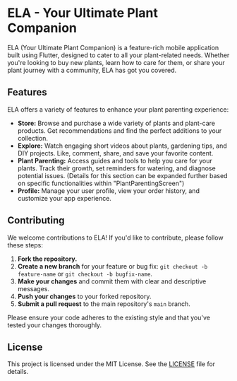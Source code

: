 # ELA - Your Ultimate Plant Companion

ELA (Your Ultimate Plant Companion) is a feature-rich mobile application built using Flutter, designed to cater to all your plant-related needs. Whether you're looking to buy new plants, learn how to care for them, or share your plant journey with a community, ELA has got you covered.

## Features

ELA offers a variety of features to enhance your plant parenting experience:

*   **Store:** Browse and purchase a wide variety of plants and plant-care products. Get recommendations and find the perfect additions to your collection.
*   **Explore:** Watch engaging short videos about plants, gardening tips, and DIY projects. Like, comment, share, and save your favorite content.
*   **Plant Parenting:** Access guides and tools to help you care for your plants. Track their growth, set reminders for watering, and diagnose potential issues. (Details for this section can be expanded further based on specific functionalities within "PlantParentingScreen")
*   **Profile:** Manage your user profile, view your order history, and customize your app experience.

## Contributing

We welcome contributions to ELA! If you'd like to contribute, please follow these steps:

1.  **Fork the repository.**
2.  **Create a new branch** for your feature or bug fix: `git checkout -b feature-name` or `git checkout -b bugfix-name`.
3.  **Make your changes** and commit them with clear and descriptive messages.
4.  **Push your changes** to your forked repository.
5.  **Submit a pull request** to the main repository's `main` branch.

Please ensure your code adheres to the existing style and that you've tested your changes thoroughly.

## License

This project is licensed under the MIT License. See the [LICENSE](LICENSE) file for details.
